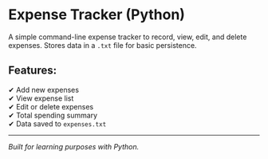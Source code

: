 # Expense Tracker (Python)

A simple command-line expense tracker to record, view, edit, and delete expenses. 
Stores data in a `.txt` file for basic persistence.

## Features:
✔ Add new expenses  
✔ View expense list  
✔ Edit or delete expenses  
✔ Total spending summary  
✔ Data saved to `expenses.txt`  

---

*Built for learning purposes with Python.*
